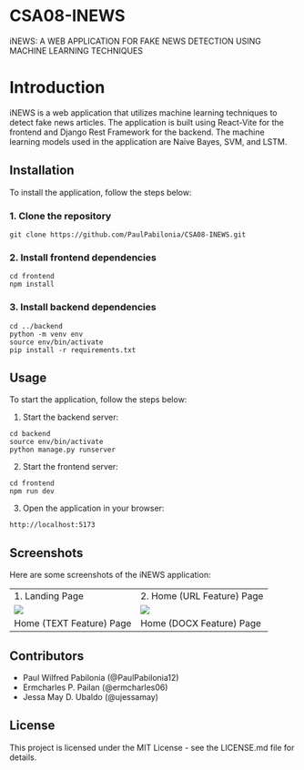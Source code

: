 # CSA08-INEWS
iNEWS: A WEB APPLICATION FOR FAKE NEWS DETECTION USING MACHINE LEARNING TECHNIQUES

# Introduction
iNEWS is a web application that utilizes machine learning techniques to detect fake news articles. The application is built using React-Vite for the frontend and Django Rest Framework for the backend. The machine learning models used in the application are Naive Bayes, SVM, and LSTM.

## Installation
To install the application, follow the steps below:

### 1. Clone the repository
```git clone https://github.com/PaulPabilonia/CSA08-INEWS.git```

### 2. Install frontend dependencies
```
cd frontend
npm install
```

### 3. Install backend dependencies
```
cd ../backend
python -m venv env
source env/bin/activate
pip install -r requirements.txt
```

## Usage
To start the application, follow the steps below:
1. Start the backend server:
```
cd backend
source env/bin/activate
python manage.py runserver
```
2. Start the frontend server:
```
cd frontend
npm run dev
```
3. Open the application in your browser:
```
http://localhost:5173
```

## Screenshots
Here are some screenshots of the iNEWS application:


<table>
  <tr>
    <td>1. Landing Page </td>
    <td>2. Home (URL Feature) Page</td>
  </tr>
  <tr>
    <td><img src="https://github.com/PaulPabilonia/CSA08-INEWS/blob/master/images/Screenshot_20230130_103724.png"></td>
    <td><img src="https://github.com/PaulPabilonia/CSA08-INEWS/blob/master/images/Screenshot_20230111_092204.png"></td>
  </tr>
  <tr>
    <td>Home (TEXT Feature) Page</td>
    <td>Home (DOCX Feature) Page</td>
  </tr>
</table>

## Contributors
- Paul Wilfred Pabilonia (@PaulPabilonia12)
- Ermcharles P. Pailan (@ermcharles06)
- Jessa May D. Ubaldo (@ujessamay)

## License
This project is licensed under the MIT License - see the LICENSE.md file for details.


